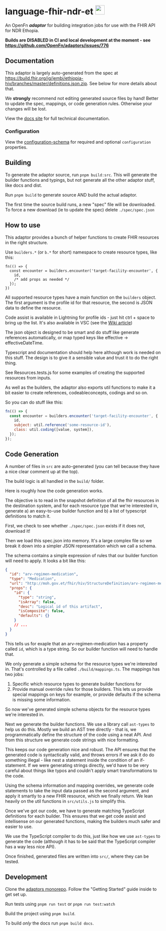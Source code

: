 # language-fhir-ndr-et <img src='./assets/square.png' width="30" height="30"/>

An OpenFn **_adaptor_** for building integration jobs for use with the FHIR API
for NDR Ethopia.

**Builds are DISABLED in CI and local development at the moment - see https://github.com/OpenFn/adaptors/issues/776**

## Documentation

This adaptor is largely auto-generated from the spec at
https://build.fhir.org/ig/jembi/ethiopia-hiv/branches/master/definitions.json.zip.
See below for more details about that.

We **strongly** recommend not editing generated source files by hand! Better to
update the spec, mappings, or code generation rules. Otherwise your changes will
be lost.

View the [docs site](https://docs.openfn.org/adaptors/packages/fhir-ndr-et-docs)
for full technical documentation.

### Configuration

View the
[configuration-schema](https://docs.openfn.org/adaptors/packages/fhir-ndr-et-configuration-schema/)
for required and optional `configuration` properties.

## Building

To generate the adaptor source, run `pnpm build:src`. This will generate the
builder functions and typings, but not generate all the other adaptor stuff,
like docs and dist.

Run `pnpm build` to generate source AND build the actual adaptor.

The first time the source build runs, a new "spec" file will be downloaded. To
force a new download (ie to update the spec) delete `./spec/spec.json`

## How to use

This adaptor provides a bunch of helper functions to create FHIR resources in
the right structure.

Use `builders.*` (or `b.*` for short) namespace to create resource types, like
this:

```
fn(() => {
  const encounter = builders.encounter('target-facility-encounter', {
    id,
    /* add props as needed */
  });
})
```

All supported resource types have a main function on the `builders` object. The
first argument is the profile id for that resource, the second is JSON data to
define the resource.

Code assist is available in Lightning for profile ids - just hit ctrl + space to
bring up the list. It's also available in VSC (see the
[Wiki article](https://github.com/OpenFn/adaptors/wiki/How-to-get-code-assist-for-adaptors-in-VSC))

The json object is designed to be smart and do stuff like generate references
automatically, or map typed keys like effective -> effectiveDateTime.

Typescript and documentation should help here although work is needed on this
stuff. The design is to give it a sensible value and trust it to do the right
thing.

See Resources.tests.js for some examples of creating the supported resources
from inputs.

As well as the builders, the adaptor also exports util functions to make it a
bit easier to create references, codeableconcepts, codings and so on.

So you can do stuff like this:

```js
fn(() => {
  const encounter = builders.encounter('target-facility-encounter', {
    id,
    subject: util.reference('some-resource-id'),
    class: util.coding([value, system]),
  });
});
```

## Code Generation

A number of files in `src` are auto-generated (you can tell because they have a
nice clear comment up at the top).

The build logic is all handled in the `build/` folder.

Here is roughly how the code generation works.

The objective is to read in the snapshot definition of all the fhir resources in
the destination system, and for each resource type that we're interested in,
generate a) an easy-to-use builder function and b) a list of typescript
definitions to match it.

First, we check to see whether `./spec/spec.json` exists if it does not,
download it!

Then we load this spec.json into memory. It's a large complex file so we break
it down into a simpler JSON representation which we call a schema.

The schema contains a simple expression of rules that our builder function will
need to apply. It looks a bit like this:

```json
{
  "id": "arv-regimen-medication",
  "type": "Medication",
  "url": "http://moh.gov.et/fhir/hiv/StructureDefinition/arv-regimen-medication",
  "props": {
    "id": {
      "type": "string",
      "isArray": false,
      "desc": "Logical id of this artifact",
      "isComposite": false,
      "defaults": {}
    }
    // ...
  }
}
```

This tells us for exaple that an arv-regimen-medication has a property called
`id`, which is a type string. So our builder function will need to handle that.

We only generate a simple schema for the resource types we're interested in.
That's controlled by a file called `./build/mappings.ts`. The mappings has two
jobs:

1. Specific which resource types to generate builder functions for
2. Provide manual override rules for those builders. This lets us provide
   special mappings on keys for example, or provide defaults if the schema is
   missing some information.

So now we've generated simple schema objects for the resource types we're
interested in.

Next we generate the builder functions. We use a library call `ast-types` to
help us do this. Mostly we build an AST tree directly - that is, we
programmatically define the structure of the code using a neat API. And from
this structure we generate code strings with nice formatting.

This keeps our code generation nice and robust. The API ensures that the
generated code is syntactically valid, and throws errors if we ask it do do
something illegal - like nest a statement inside the condition of an
if-statement. If we were generating strings directly, we'd have to be very
careful about things like typos and couldn't apply smart transformations to the
code.

Using the schema information and mapping overrides, we generate code statements
to take the input data passed as the second argument, and apply it smartly to a
new FHIR resource, which we finally return. We lean heavily on the util
functions in `src/utils.js` to simplify this.

Once we've got our code, we have to generate matching TypeScript definitions for
each builder. This ensures that we get code assist and intellisense on our
generated functions, making the builders much safer and easier to use.

We use the TypeScript compiler to do this, just like how we use `ast-types` to
generate the code (although it has to be said that the TypeScript compiler has a
way less nice API).

Once finished, generated files are written into `src/`, where they can be
tested.

## Development

Clone the [adaptors monorepo](https://github.com/OpenFn/adaptors). Follow the
"Getting Started" guide inside to get set up.

Run tests using `pnpm run test` or `pnpm run test:watch`

Build the project using `pnpm build`.

To build _only_ the docs run `pnpm build docs`.
